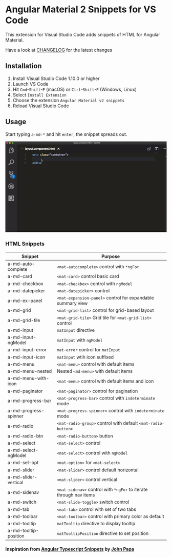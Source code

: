 # Angular Material 2 Snippets for VS Code

This extension for Visual Studio Code adds snippets of HTML for Angular Material.

Have a look at [CHANGELOG](CHANGELOG.md) for the latest changes

## Installation

1. Install Visual Studio Code 1.10.0 or higher
1. Launch VS Code
1. Hit `Cmd`-`Shift`-`P` (macOS) or `Ctrl`-`Shift`-`P` (Windows, Linux)
1. Select `Install Extension`
1. Choose the extension `Angular Material v2 snippets`
1. Reload Visual Studio Code

## Usage

Start typing `a-md-*` and hit `enter`, the snippet spreads out.

![Use Extension](images/usage.gif)

### HTML Snippets

| Snippet                      | Purpose                             		                            |
|------------------------------|--------------------------------------------------------------------|
| a-md-auto-complete           | `<mat-autocomplete>`  control with `*ngFor` |
| a-md-card         		   | `<mat-card>` control basic card |
| a-md-checkbox                | `<mat-checkbox>` control with `ngModel` |
| a-md-datepicker              | `<mat-datepicker>` control |
| a-md-ex-panel                | `<mat-expansion-panel>` control for expandable summary view |
| a-md-grid                    | `<mat-grid-list>` control for grid-based layout |
| a-md-grid-tile               | `<mat-grid-tile>` Grid tile for `<mat-grid-list>` control |
| a-md-input                   | `matInput` directive |
| a-md-input-ngModel           | `matInput` with `ngModel` |
| a-md-input-error             | `mat-error` control for `matInput`	|
| a-md-input-icon              | `matInput` wtih icon suffixed	|
| a-md-menu		               | `<mat-menu>` control with default items |
| a-md-menu-nested             | Nested `<md-menu>` with default items |
| a-md-menu-with-icon		   | `<mat-menu>` control with default items and icon |
| a-md-paginator               | `<mat-paginator>` control for pagination |
| a-md-progress-bar            | `<mat-progress-bar>` control with `indeterminate` mode |
| a-md-progress-spinner        | `<mat-progress-spinner>` control with `indeterminate` mode |
| a-md-radio                   | `<mat-radio-group>` control with default `<mat-radio-button>` |
| a-md-radio-btn               | `<mat-radio-button>` button |
| a-md-select                  | `<mat-select>` control |
| a-md-select-ngModel          | `<mat-select>` control with `ngModel` |
| a-md-sel-opt                 | `<mat-option>`  for `<mat-select>` |
| a-md-slider                  | `<mat-slider>` control default horizontal |
| a-md-slider-vertical         | `<mat-slider>` control vertical |
| a-md-sidenav                 | `<mat-sidenav>` control with `*ngFor` to iterate through nav items |
| a-md-switch                  | `<mat-slide-toggle>` switch control |
| a-md-tab                     | `<mat-tab>` control with set of two tabs |
| a-md-toolbar                 | `<mat-toolbar>` control with primary color as default |
| a-md-tooltip                 | `matTooltip` directive to display tooltip |
| a-md-tooltip-position        | `matTooltipPosition` directive to set position |

#### Inspiration from [Angular Typescript Snippets](https://marketplace.visualstudio.com/items?itemName=johnpapa.Angular2) by [John Papa](https://github.com/johnpapa/)
